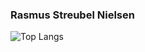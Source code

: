 ### Rasmus Streubel Nielsen

![Top Langs](https://github-readme-stats.vercel.app/api/top-langs/?username=R03SMUS&layout=compact)
